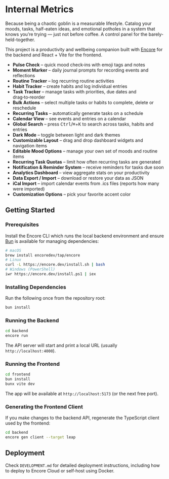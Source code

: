 # Internal Metrics

Because being a chaotic goblin is a measurable lifestyle.
Catalog your moods, tasks, half-eaten ideas, and emotional potholes in a system that knows you’re trying — just not before coffee. A control panel for the barely-held-together.



This project is a productivity and wellbeing companion built with [Encore](https://encore.dev/) for the backend and React + Vite for the frontend.

- **Pulse Check** – quick mood check‑ins with emoji tags and notes
- **Moment Marker** – daily journal prompts for recording events and reflections
- **Routine Tracker** – log recurring routine activities
- **Habit Tracker** – create habits and log individual entries
- **Task Tracker** – manage tasks with priorities, due dates and drag‑to‑reorder
- **Bulk Actions** – select multiple tasks or habits to complete, delete or reschedule
- **Recurring Tasks** – automatically generate tasks on a schedule
- **Calendar View** – see events and entries on a calendar
- **Global Search** – press <kbd>Ctrl</kbd>/<kbd>⌘</kbd>+<kbd>K</kbd> to search across tasks, habits and entries
- **Dark Mode** – toggle between light and dark themes
- **Customizable Layout** – drag and drop dashboard widgets and navigation items
- **Editable Mood Options** – manage your own set of moods and routine items
- **Recurring Task Quotas** – limit how often recurring tasks are generated
- **Notification & Reminder System** – receive reminders for tasks due soon
- **Analytics Dashboard** – view aggregate stats on your productivity
- **Data Export / Import** – download or restore your data as JSON
- **iCal Import** – import calendar events from .ics files (reports how many were imported)
- **Customization Options** – pick your favorite accent color

## Getting Started

### Prerequisites
Install the Encore CLI which runs the local backend environment and ensure
[Bun](https://bun.sh/) is available for managing dependencies:

```bash
# macOS
brew install encoredev/tap/encore
# Linux
curl -L https://encore.dev/install.sh | bash
# Windows (PowerShell)
iwr https://encore.dev/install.ps1 | iex
```

### Installing Dependencies
Run the following once from the repository root:

```bash
bun install
```

### Running the Backend

```bash
cd backend
encore run
```

The API server will start and print a local URL (usually `http://localhost:4000`).

### Running the Frontend

```bash
cd frontend
bun install
bunx vite dev
```

The app will be available at `http://localhost:5173` (or the next free port).

### Generating the Frontend Client

If you make changes to the backend API, regenerate the TypeScript client used by the frontend:

```bash
cd backend
encore gen client --target leap
```

## Deployment
Check `DEVELOPMENT.md` for detailed deployment instructions, including how to deploy to Encore Cloud or self‑host using Docker.

